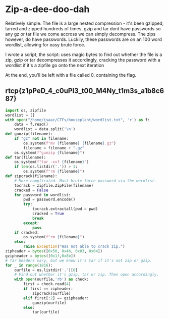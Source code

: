 # Zip-a-dee-doo-dah

Relatively simple. The file is a large nested compression - it's been gzipped, tarred and zipped hundreds of times. gzip and tar dont have passwords so any gz or tar file we come accross we can simply decompress. The zips however, do have passwords. Luckily, these passwords are on an 100 word wordlist, allowing for easy brute force.

I wrote a script, the script: uses magic bytes to find out whether the file is a zip, gzip or tar decompresses it accordingly, cracking the password with a wordlist if it's a zipfile go onto the next iteration

At the end, you'll be left with a file called 0, containing the flag.

## rtcp{z1pPeD\_4\_c0uPl3\_t00\_M4Ny\_t1m3s\_a1b8c687}

```python
import os, zipfile
wordlist = []
with open("/home/isaac/CTFs/houseplant/wordlist.txt", 'r') as f:
    data = f.read()
    wordlist = data.split('\n')
def gunzip(filename):
    if "gz" not in filename:
        os.system(f"mv {filename} {filename}.gz")
        filename = filename + ".gz"
    os.system(f"gunzip {filename}")
def tar(filename):
    os.system(f"tar -xvf {filename}")
    if len(os.listdir('.')) > 1:
        os.system(f"rm {filename}")
def zipcrack(filename):
    # More complicated. Must brute force password via the wordlist.
    tocrack = zipfile.ZipFile(filename)
    cracked = False
    for password in wordlist:
        pwd = password.encode()
        try:
            tocrack.extractall(pwd = pwd)
            cracked = True
            break
        except:
            pass
    if cracked:
        os.system(f"rm {filename}")
    else:
        raise Exception("Was not able to crack zip.")
zipheader = bytes([0x50, 0x4b, 0x03, 0x04])
gzipheader = bytes([0x1f,0x8b])
# Tar headers vary, but we know it's tar if it's not zip or gzip.
for _ in range(1816):
    ourfile = os.listdir('.')[0]
    # Find out whether it's gzip, tar or zip. Then open accordingly.
    with open(ourfile,'rb') as check:
        first = check.read(4)
        if first == zipheader:
            zipcrack(ourfile)
        elif first[:2] == gzipheader:
            gunzip(ourfile)
        else:
            tar(ourfile)
```


